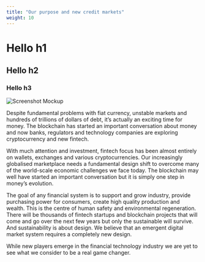 ```yaml
---
title: "Our purpose and new credit markets"
weight: 10
---
```


# Hello h1

## Hello h2

### Hello h3


![Screenshot Mockup](/images/screenshots/current/mockup.png)


Despite fundamental problems with fiat currency, unstable markets and hundreds of trillions of dollars of debt, it’s actually an exciting time for money. The blockchain has started an important conversation about money and now banks, regulators and technology companies are exploring cryptocurrency and new fintech.

With much attention and investment, fintech focus has been almost entirely on wallets, exchanges and various cryptocurrencies. Our increasingly globalised marketplace needs a fundamental design shift to overcome many of the world-scale economic challenges we face today. The blockchain may well have started an important conversation but it is simply one step in money’s evolution.

The goal of any financial system is to support and grow industry, provide purchasing power for consumers, create high quality production and wealth. This is the centre of human safety and environmental regeneration.
There will be thousands of fintech startups and blockchain projects that will come and go over the next few years but only the sustainable will survive. And sustainability is about design. We believe that an emergent digital market system requires a completely new design.

While new players emerge in the financial technology industry we are yet to see what we consider to be a real game changer.
